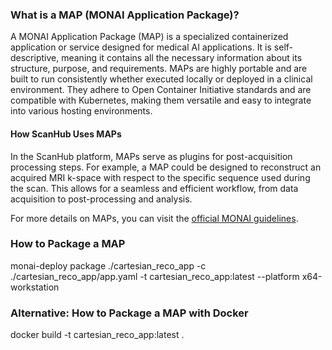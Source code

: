 ### What is a MAP (MONAI Application Package)?

A MONAI Application Package (MAP) is a specialized containerized application or service designed for medical AI applications. It is self-descriptive, meaning it contains all the necessary information about its structure, purpose, and requirements. MAPs are highly portable and are built to run consistently whether executed locally or deployed in a clinical environment. They adhere to Open Container Initiative standards and are compatible with Kubernetes, making them versatile and easy to integrate into various hosting environments.

#### How ScanHub Uses MAPs

In the ScanHub platform, MAPs serve as plugins for post-acquisition processing steps. For example, a MAP could be designed to reconstruct an acquired MRI k-space with respect to the specific sequence used during the scan. This allows for a seamless and efficient workflow, from data acquisition to post-processing and analysis.

For more details on MAPs, you can visit the [official MONAI guidelines](https://github.com/Project-MONAI/monai-deploy/blob/main/guidelines/monai-application-package.md).


### How to Package a MAP

monai-deploy package ./cartesian_reco_app -c ./cartesian_reco_app/app.yaml -t cartesian_reco_app:latest --platform x64-workstation

### Alternative: How to Package a MAP with Docker

docker build -t cartesian_reco_app:latest .

